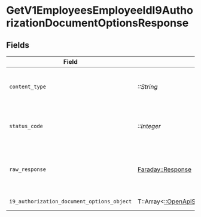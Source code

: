 # GetV1EmployeesEmployeeIdI9AuthorizationDocumentOptionsResponse


## Fields

| Field                                                                                                                 | Type                                                                                                                  | Required                                                                                                              | Description                                                                                                           |
| --------------------------------------------------------------------------------------------------------------------- | --------------------------------------------------------------------------------------------------------------------- | --------------------------------------------------------------------------------------------------------------------- | --------------------------------------------------------------------------------------------------------------------- |
| `content_type`                                                                                                        | *::String*                                                                                                            | :heavy_check_mark:                                                                                                    | HTTP response content type for this operation                                                                         |
| `status_code`                                                                                                         | *::Integer*                                                                                                           | :heavy_check_mark:                                                                                                    | HTTP response status code for this operation                                                                          |
| `raw_response`                                                                                                        | [Faraday::Response](https://www.rubydoc.info/gems/faraday/Faraday/Response)                                           | :heavy_check_mark:                                                                                                    | Raw HTTP response; suitable for custom response parsing                                                               |
| `i9_authorization_document_options_object`                                                                            | T::Array<[::OpenApiSDK::Shared::I9AuthorizationDocumentOption](../../models/shared/i9authorizationdocumentoption.md)> | :heavy_minus_sign:                                                                                                    | Example response                                                                                                      |